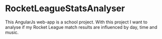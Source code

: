 # RocketLeagueStatsAnalyser

This AngularJs web-app is a school project. With this project I want to analyse if my Rocket League match results are influenced by day, time and music.


